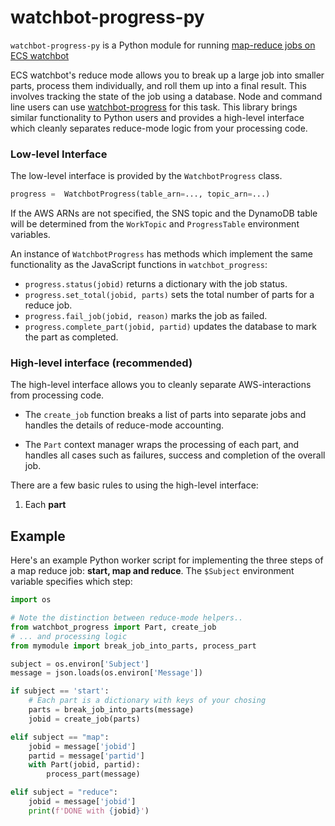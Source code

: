 # watchbot-progress-py

`watchbot-progress-py` is a Python module for running [map-reduce jobs on ECS watchbot](https://github.com/mapbox/ecs-watchbot/blob/master/docs/reduce-mode.md)

ECS watchbot's reduce mode allows you to break up a large job into smaller parts, process them individually, and roll them up into a final result. This involves tracking the state of the job using a database. Node and command line users can use [watchbot-progress](https://github.com/mapbox/watchbot-progress) for this task. This library brings similar functionality to Python users and provides a high-level interface which cleanly separates reduce-mode logic from your processing code.

### Low-level Interface 

The low-level interface is provided by the `WatchbotProgress` class.

```python
progress =  WatchbotProgress(table_arn=..., topic_arn=...)
```

If the AWS ARNs are not specified, the SNS topic and the DynamoDB table will be determined from the `WorkTopic` and `ProgressTable` environment variables.

An instance of `WatchbotProgress` has methods which implement the same functionality as the JavaScript functions in `watchbot_progress`:

* `progress.status(jobid)` returns a dictionary with the job status.
* `progress.set_total(jobid, parts)` sets the total number of parts for a reduce job.
* `progress.fail_job(jobid, reason)` marks the job as failed.
* `progress.complete_part(jobid, partid)` updates the database to mark the part as completed.

### High-level interface (recommended)

The high-level interface allows you to cleanly separate AWS-interactions from processing code.

* The `create_job` function breaks a list of parts into separate jobs and handles the details of reduce-mode accounting.

* The `Part` context manager wraps the processing of each part, and handles all cases such as failures, success and completion of the overall job.

There are a few basic rules to using the high-level interface:

1. Each **part** 

## Example

Here's an example Python worker script for implementing the three steps of a map reduce job: **start, map and reduce**. The `$Subject` environment variable specifies which step:

```python
import os

# Note the distinction between reduce-mode helpers..
from watchbot_progress import Part, create_job
# ... and processing logic
from mymodule import break_job_into_parts, process_part

subject = os.environ['Subject']
message = json.loads(os.environ['Message'])

if subject == 'start':
    # Each part is a dictionary with keys of your chosing
    parts = break_job_into_parts(message)
    jobid = create_job(parts)

elif subject == "map":
    jobid = message['jobid']
    partid = message['partid']
    with Part(jobid, partid):
        process_part(message)

elif subject = "reduce":
    jobid = message['jobid']
    print(f'DONE with {jobid}')
```
